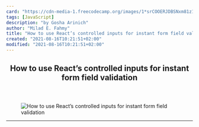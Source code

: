 ```yaml
---
card: "https://cdn-media-1.freecodecamp.org/images/1*srCOOERJDBSNxm81z1mTBw.png"
tags: [JavaScript]
description: "by Gosha Arinich"
author: "Milad E. Fahmy"
title: "How to use React’s controlled inputs for instant form field validation"
created: "2021-08-16T10:21:51+02:00"
modified: "2021-08-16T10:21:51+02:00"
---
```

<div class="site-wrapper">
<main id="site-main" class="site-main outer">
<div class="inner">
<article class="post-full post tag-javascript tag-tech tag-ux tag-web-development tag-react ">
<header class="post-full-header">
<h1 class="post-full-title">How to use React’s controlled inputs for instant form field validation</h1>
</header>
<figure class="post-full-image">
<picture>
<source media="(max-width: 700px)" sizes="1px" srcset="data:image/gif;base64,R0lGODlhAQABAIAAAAAAAP///yH5BAEAAAAALAAAAAABAAEAAAIBRAA7 1w">
<source media="(min-width: 701px)" sizes="(max-width: 800px) 400px,
(max-width: 1170px) 700px,
1400px" srcset="https://cdn-media-1.freecodecamp.org/images/1*srCOOERJDBSNxm81z1mTBw.png 300w,
https://cdn-media-1.freecodecamp.org/images/1*srCOOERJDBSNxm81z1mTBw.png 600w,
https://cdn-media-1.freecodecamp.org/images/1*srCOOERJDBSNxm81z1mTBw.png 1000w,
https://cdn-media-1.freecodecamp.org/images/1*srCOOERJDBSNxm81z1mTBw.png 2000w">
<img onerror="this.style.display='none'" src="https://cdn-media-1.freecodecamp.org/images/1*srCOOERJDBSNxm81z1mTBw.png" alt="How to use React’s controlled inputs for instant form field validation">
</picture>
</figure>
<section class="post-full-content">
<div class="post-content medium-migrated-article">
</div>
<hr>
</section>
</article>
</div>
</main>
</div>
<!-- Google Tag Manager (noscript) -->
<!-- End Google Tag Manager (noscript) -->
